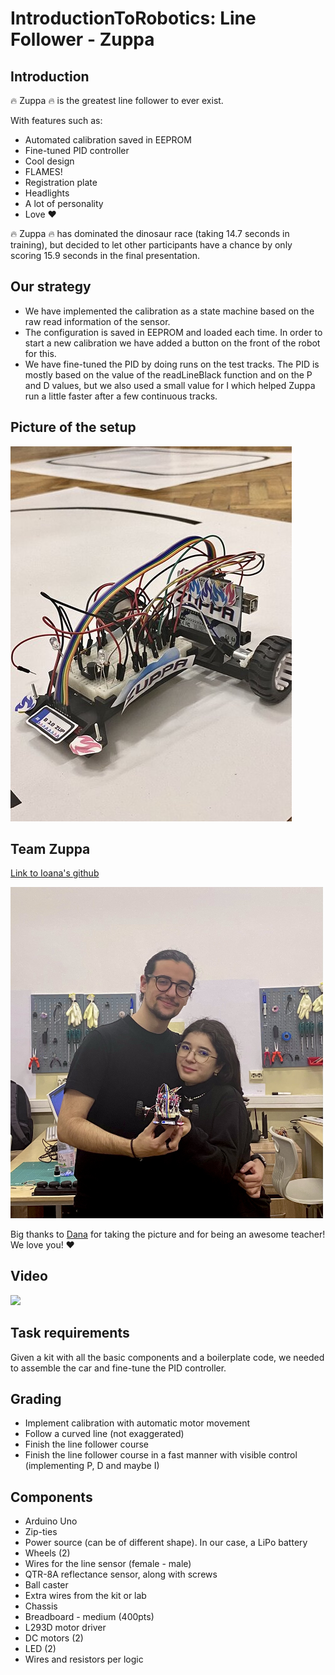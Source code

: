 # IntroductionToRobotics: Line Follower - Zuppa

## Introduction

🔥 Zuppa 🔥 is the greatest line follower to ever exist. 

With features such as:
- Automated calibration saved in EEPROM
- Fine-tuned PID controller
- Cool design
- FLAMES!
- Registration plate
- Headlights
- A lot of personality
- Love ❤️

🔥 Zuppa 🔥 has dominated the dinosaur race (taking 14.7 seconds in training), but decided to let other participants have a chance by only scoring 15.9 seconds in the final presentation.

## Our strategy

- We have implemented the calibration as a state machine based on the raw read information of the sensor.
- The configuration is saved in EEPROM and loaded each time. In order to start a new calibration we have added a button on the front of the robot for this.
- We have fine-tuned the PID by doing runs on the test tracks. The PID is mostly based on the value of the readLineBlack function and on the P and D values, but we also used a small value for I which helped Zuppa run a little faster after a few continuous tracks.

## Picture of the setup

<img src="https://github.com/Alex18mai/Line-Follower-Zuppa/blob/main/Assets/PictureOfSetup.jpg">

## Team Zuppa

[Link to Ioana's github](https://github.com/IoanaLivia/Line-Follower-Zuppa)

<img src="https://github.com/Alex18mai/Line-Follower-Zuppa/blob/main/Assets/PictureOfTeam.jpeg" width="500">

Big thanks to [Dana](https://github.com/danadascalescu00) for taking the picture and for being an awesome teacher! We love you! ❤️

## Video

[![](https://img.youtube.com/vi/RGH5YCr8QzM/0.jpg)](https://youtu.be/RGH5YCr8QzM)

## Task requirements

Given a kit with all the basic components and a boilerplate code, we needed to assemble the car and fine-tune the PID controller.

## Grading

- Implement calibration with automatic motor movement
- Follow a curved line (not exaggerated)
- Finish the line follower course
- Finish the line follower course in a fast manner with visible control (implementing P, D and maybe I)

## Components
- Arduino Uno
- Zip-ties
- Power source (can be of different shape). In our case, a LiPo battery
- Wheels (2)
- Wires for the line sensor (female - male)
- QTR-8A reflectance sensor, along with screws
- Ball caster
- Extra wires from the kit or lab
- Chassis
- Breadboard - medium (400pts)
- L293D motor driver
- DC motors (2)
- LED (2)
- Wires and resistors per logic
